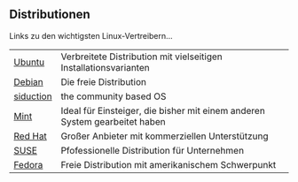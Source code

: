 ## Distributionen
Links zu den wichtigsten Linux-Vertreibern...

|||
|-|-|
|[Ubuntu](https://ubuntuusers.de/) | Verbreitete Distribution mit vielseitigen Installationsvarianten |
|[Debian](https://www.debian.org/) | Die freie Distribution |
|[siduction](http://forum.siduction.org/) | the community based OS |
|[Mint](https://www.linuxmint.com/) | Ideal für Einsteiger, die bisher mit einem anderen System gearbeitet haben |
|[Red Hat](https://www.redhat.com/de) | Großer Anbieter mit kommerziellen Unterstützung |
|[SUSE](https://www.suse.com/de-de/) | Pfofessionelle Distribution für Unternehmen |
|[Fedora](https://getfedora.org/) | Freie Distribution mit amerikanischem Schwerpunkt |



